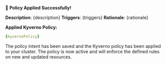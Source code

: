 🚀 **Policy Applied Successfully!**

**Description**: {description}
**Triggers**: {triggers}
**Rationale**: {rationale}

**Applied Kyverno Policy:**
```yaml
{kyvernoPolicy}
```

The policy intent has been saved and the Kyverno policy has been applied to your cluster. The policy is now active and will enforce the defined rules on new and updated resources.